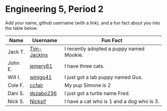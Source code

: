 # Engineering 5, Period 2

Add your name, github username (with a link), and a fun fact about you into the table below.

Name | Username | Fun Fact
--- | --- | ---
Jack T. | [Tim-Jackins](https://github.com/Tim-Jackins) | I recently adopted a puppy named Mookie.
John E. | [jemery61](https://github.com/jemery61) | I have three cats.
Will I. | [winigo41](https://github.com/winigo41) | I just got a lab puppy named Gus.
Cole F. | [ccfair](https://github.com/ccfair) | My pup Simone is 2
Dani S. | [dszabo236](https://github.com/dszabo236) | I just got a turtle name Fred.
Nick S. | [Nicksif](https://github.com/Nicksif) | I have a cat who is 1 and a dog who is 3.
